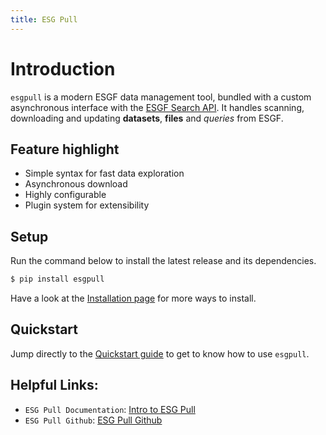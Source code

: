 ```yaml
---
title: ESG Pull
---
```


# Introduction

`esgpull` is a modern ESGF data management tool, bundled with a custom asynchronous interface with the [ESGF Search API].
It handles scanning, downloading and updating **datasets**, **files** and _queries_ from ESGF.

<!-- Its simple data model makes `esgpull` easy to use, it is completely possible to never download a single file and still find a use for it. -->

## Feature highlight

- Simple syntax for fast data exploration
- Asynchronous download
- Highly configurable
- Plugin system for extensibility

## Setup

Run the command below to install the latest release and its dependencies.

```bash
$ pip install esgpull
```

Have a look at the [Installation page](https://svenrdz.github.io/esg-pull/installation/) for more ways to install.

## Quickstart

Jump directly to the [Quickstart guide](https://svenrdz.github.io/esg-pull/quickstart/) to get to know how to use `esgpull`.

<!-- [ESGF portal]: https://esgf-node.ipsl.upmc.fr/search/cmip6-ipsl -->

[ESGF Search API]: https://esgf.github.io/esg-search/ESGF_Search_RESTful_API.html

## Helpful Links:

- `ESG Pull Documentation`: [Intro to ESG Pull](https://svenrdz.github.io/esg-pull/)
- `ESG Pull Github`: [ESG Pull Github](https://github.com/ESGF/esgf-download/tree/main/docs/docs)
